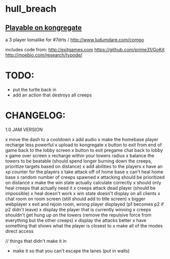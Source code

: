 hull_breach
===========
 
[Playable on kongregate](http://www.kongregate.com/games/jonbro/ikon-colonize)
------------------------------------------------------------------------------

a 3 player lomalike for #7drts / http://www.ludumdare.com/compo

includes code from:
http://exitgames.com
https://github.com/prime31/GoKit
http://moebio.com/research/typode/


TODO:
=====

- put the turtle back in
- add an action that destroys all creeps

CHANGELOG:
==========

1.0 JAM VERSION

x move the dash to a cooldown
x add audio
x make the homebase player recharge less powerful
x upload to kongregate
x button to exit from end of game back to the lobby screen
x button to exit pregame chat back to lobby
x game over screen
x recharge within your towers radius
x balance the towers to be beatable (should spend longer burning down the creeps, prioritize targets based on distance)
x add abilities to the players
x have an xp counter for the players
x take attack off of home base
x can't heal home base
x random number of creeps spawned
x attacking should be prioritized on distance
x make the win state actually calculate correctly
x should only heal creeps that actually need it
x creeps attack dead player (should be impossible)
x heal doesn't work
x win state doesn't display on all clients
x chat room on room screen (still should add to title screen)
x bigger webplayer
x exit and rejoin room, wrong player displayed (p1 becomes p2 if p2 didn't leave)
x display the player that is currently winning
x creeps shouldn't get hung up on the towers (remove the repulsive force from everything but the other creeps)
x display the attacks better
x have something that shows what the player is closest to
x make all of the modes direct access

// things that didn't make it in
- make it so that you can't escape the lanes (put in walls)